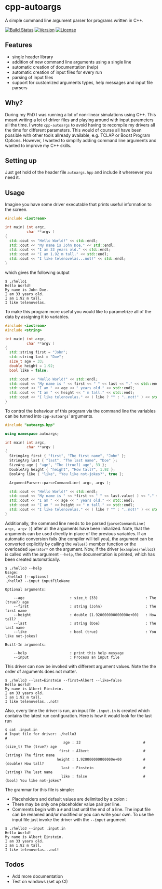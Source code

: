 # cpp-autoargs

A simple command line argument parser for programs written in C++.


[![Build Status](https://travis-ci.org/ToniBig/cpp-autoargs.svg?branch=master)](https://travis-ci.org/ToniBig/cpp-autoargs)
[![Version](https://img.shields.io/badge/c%2B%2B-11-blue.svg)](http://en.cppreference.com/w/cpp)
[![License](https://img.shields.io/badge/license-MIT-lightgrey.svg)](https://en.wikipedia.org/wiki/MIT_License)

## Features

+ single header library
+ addition of new command line arguments using a single line 
+ automatic creation of documentation (help)
+ automatic creation of input files for every run
+ parsing of input files
+ support for customized arguments types, help messages and input file parsers

## Why?

During my PhD I was running a lot of non-linear simulations using C++. This meant writing a lot of driver files and playing around with input parameters all the time. I wrote `cpp-autoargs` to avoid having to recompile my drivers all the time for different parameters. This would of course all have been possible with other tools allready available, e.g. TCLAP or Boost Program Options. However, I wanted to simplify adding command line arguments and wanted to improve my C++ skills.

## Setting up

Just get hold of the header file `autoargs.hpp` and include it whereever you need it.

## Usage

Imagine you have some driver executable that prints useful information to the screen.
```c++
#include <iostream>

int main( int argc,
          char **argv )
{
  std::cout << "Hello World!" << std::endl;
  std::cout << "My name is John Doe." << std::endl;
  std::cout << "I am 33 years old." << std::endl;
  std::cout << "I am 1.92 m tall." << std::endl;
  std::cout << "I like telenovelas...not!" << std::endl;
}
```
which gives the following output
```
$ ./hello1
Hello World!
My name is John Doe.
I am 33 years old.
I am 1.92 m tall.
I like telenovelas.
```
To make this program more useful you would like to parametrize all of the data by assigning it to variables.
```c++
#include <iostream>
#include <string>

int main( int argc,
          char **argv )
{
  std::string first = "John";
  std::string last = "Doe";
  size_t age = 33;
  double height = 1.92;
  bool like = false;

  std::cout << "Hello World!" << std::endl;
  std::cout << "My name is " << first << " " << last << "." << std::endl;
  std::cout << "I am " << age << " years old." << std::endl;
  std::cout << "I am " << height << " m tall." << std::endl;
  std::cout << "I like telenovelas." << ( like ? "" : "..not!" ) << std::endl;
}
```
To control the behaviour of this program via the command line the variables can be turned into `cpp-autoargs`' arguments.
```c++
#include "autoargs.hpp"

using namespace autoargs;

int main( int argc,
          char **argv )
{
  StringArg first { "first", "The first name", "John" };
  StringArg last { "last", "The last name", "Doe" };
  SizeArg age { "age", "The (true?) age", 33 };
  DoubleArg height { "height", "How tall?", 1.92 };
  BoolArg like { "like", "You like not-jokes?", true };

  ArgumentParser::parseCommandLine( argc, argv );

  std::cout << "Hello World!" << std::endl;
  std::cout << "My name is " << *first << " " << last.value( ) << "." << std::endl;
  std::cout << "I am " << age << " years old." << std::endl;
  std::cout << "I am " << height << " m tall." << std::endl;
  std::cout << "I like telenovelas." << ( like ? "" : "..not!" ) << std::endl;
}
```
Additionally, the command line needs to be parsed (`parseCommandLine( argc, argv )`) after all the arguments have been initialized. Note, that the arguments can be used directly in place of the previous variables. If an automatic conversion fails (the compiler will tell you), the argument can be converted explicitly by calling the `value()` member function or the overloaded `operator*` on the argument.
Now, if the driver (`examples/hello3`) is called with the argument `--help`, the documentation is printed, which has been created automatically.
```
$ ./hello3 --help
Usage: 
./hello3 [--options]
./hello3 --input inputFileName

Optional arguments:

	--age                     : size_t (33)                      : The (true?) age
	--first                   : string (John)                    : The first name
	--height                  : double (1.920000000000000e+00)   : How tall?
	--last                    : string (Doe)                     : The last name
	--like                    : bool (true)                      : You like not-jokes?

Built-In arguments:

	--help                    : print this help message
	--input                   : Process an input file

```
This driver can now be invoked with different argument values. Note the the order of arguments does not matter.
```
$ ./hello3 --last=Einstein --first=Albert --like=false
Hello World!
My name is Albert Einstein.
I am 33 years old.
I am 1.92 m tall.
I like telenovelas...not!
```
Also, every time the driver is run, an input file `.input.in` is created which contains the latest run configuration. Here is how it would look for the last run
```
$ cat .input.in 
# Input file for driver: ./hello3
# 
                           age : 33                             # (size_t) The (true?) age
                         first : Albert                         # (string) The first name
                        height : 1.920000000000000e+00          # (double) How tall?
                          last : Einstein                       # (string) The last name
                          like : false                          # (bool) You like not-jokes?
```
The grammar for this file is simple:
* Placeholders and default values are delimited by a colon `:`
* There may be only one placeholder value pair per line.
* Comments begin with a `#` and last until the end of a line.
The input file can be renamed and/or modified or you can write your own. To use the input file just invoke the driver with the `--input` argument
```
$ ./hello3 --input .input.in 
Hello World!
My name is Albert Einstein.
I am 33 years old.
I am 1.92 m tall.
I like telenovelas...not!
```

## Todos

* Add more documentation
* Test on windows (set up CI)
